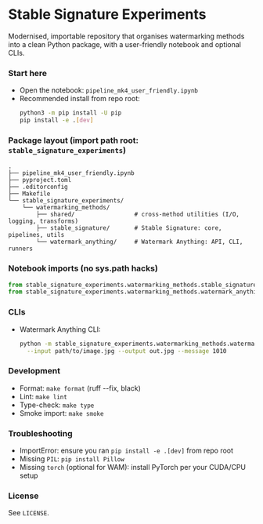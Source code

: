 # Stable Signature Experiments

Modernised, importable repository that organises watermarking methods into a clean Python package, with a user-friendly notebook and optional CLIs.

### Start here
- Open the notebook: `pipeline_mk4_user_friendly.ipynb`
- Recommended install from repo root:
  ```bash
  python3 -m pip install -U pip
  pip install -e .[dev]
  ```

### Package layout (import path root: `stable_signature_experiments`)
```
.
├── pipeline_mk4_user_friendly.ipynb
├── pyproject.toml
├── .editorconfig
├── Makefile
└── stable_signature_experiments/
    └── watermarking_methods/
        ├── shared/                 # cross-method utilities (I/O, logging, transforms)
        ├── stable_signature/       # Stable Signature: core, pipelines, utils
        └── watermark_anything/     # Watermark Anything: API, CLI, runners
```

### Notebook imports (no sys.path hacks)
```python
from stable_signature_experiments.watermarking_methods.stable_signature import StableSignatureMethod
from stable_signature_experiments.watermarking_methods.watermark_anything import embed_folder, detect_folder
```

### CLIs
- Watermark Anything CLI:
  ```bash
  python -m stable_signature_experiments.watermarking_methods.watermark_anything embed \
    --input path/to/image.jpg --output out.jpg --message 1010
  ```

### Development
- Format: `make format` (ruff --fix, black)
- Lint: `make lint`
- Type-check: `make type`
- Smoke import: `make smoke`

### Troubleshooting
- ImportError: ensure you ran `pip install -e .[dev]` from repo root
- Missing `PIL`: `pip install Pillow`
- Missing `torch` (optional for WAM): install PyTorch per your CUDA/CPU setup

### License
See `LICENSE`.